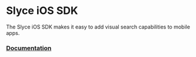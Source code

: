 Slyce iOS SDK
==============

The Slyce iOS SDK makes it easy to add visual search capabilities to mobile apps.

### [Documentation](https://docs.slyce.it)
